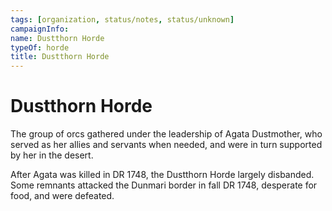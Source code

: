 ```yaml
---
tags: [organization, status/notes, status/unknown]
campaignInfo:
name: Dustthorn Horde
typeOf: horde
title: Dustthorn Horde
---
```


# Dustthorn Horde

The group of orcs gathered under the leadership of Agata Dustmother, who served as her allies and servants when needed, and were in turn supported by her in the desert. 

After Agata was killed in DR 1748, the Dustthorn Horde largely disbanded. Some remnants attacked the Dunmari border in fall DR 1748, desperate for food, and were defeated. 


